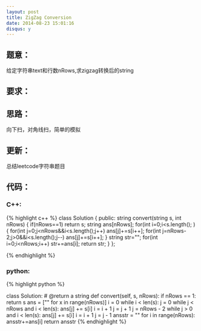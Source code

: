 ```yaml
---
layout: post
title: ZigZag Conversion
date: 2014-08-23 15:01:16
disqus: y
---
```


## 题意：
给定字符串text和行数nRows,求zigzag转换后的string

## 要求：


## 思路：
向下扫，对角线扫，简单的模拟

## 更新：
总结leetcode字符串题目

## 代码：

### C++:

{% highlight c++ %}
class Solution {
public:
    string convert(string s, int nRows) {
        if(nRows==1)
            return s;
        string ans[nRows];
        for(int i=0;i<s.length(); )
        {
            for(int j=0;j<nRows&&i<s.length();j++)
                ans[j]+=s[i++];
            for(int j=nRows-2;j>0&&i<s.length();j--)
                ans[j]+=s[i++];
        }
        string str="";
        for(int i=0;i<nRows;i++)
            str+=ans[i];
        return str;
    }
};


 {% endhighlight %}
### python:

{% highlight python %}

class Solution:
    # @return a string
    def convert(self, s, nRows):
        if nRows == 1:
            return s
        ans = ["" for x in range(nRows)]
        i = 0
        while i < len(s):
            j = 0
            while j < nRows and i < len(s):
                ans[j] += s[i]
                i = i + 1
                j = j + 1
            j = nRows - 2 
            while j > 0 and i < len(s):
                ans[j] += s[i]
                i = i + 1
                j = j - 1
        ansstr = ""
        for i in range(nRows):
            ansstr+=ans[i]
        return ansstr
 {% endhighlight %}
